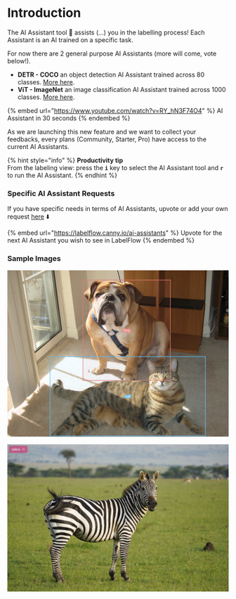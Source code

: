 # Introduction

The AI Assistant tool :drum: assists (...) you in the labelling process! Each Assistant is an AI trained on a specific task.

For now there are 2 general purpose AI Assistants (more will come, vote below!).

* **DETR - COCO** an object detection AI Assistant trained across 80 classes. [More here](detr-coco.md).
* **ViT - ImageNet** an image classification AI Assistant trained across 1000 classes. [More here](broken-reference).

{% embed url="https://www.youtube.com/watch?v=RY_hN3F74O4" %}
AI Assistant in 30 seconds
{% endembed %}

As we are launching this new feature and we want to collect your feedbacks, every plans (Community, Starter, Pro) have access to the current AI Assistants.

{% hint style="info" %}
**Productivity tip**\
From the labeling view: press the **`i`** key to select the AI Assistant tool and **`r`** to run the AI Assistant.
{% endhint %}

### Specific AI Assistant Requests

If you have specific needs in terms of AI Assistants, upvote or add your own request [here](https://labelflow.canny.io/ai-assistants) ⬇️

{% embed url="https://labelflow.canny.io/ai-assistants" %}
Upvote for the next AI Assistant you wish to see in LabelFlow
{% endembed %}

### Sample Images

![Object detection with DETR - COCO AI Assistant](<../.gitbook/assets/image (11).png>)

![Image classification with ViT - ImageNet AI Assistant](<../.gitbook/assets/image (10).png>)

